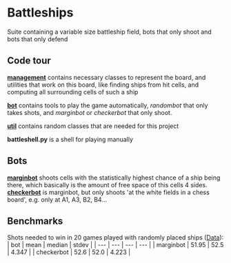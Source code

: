 # Battleships
Suite containing a variable size battleship field, bots that only shoot and bots that only defend
## Code tour
**[management](management/)** contains necessary classes to represent the board, and utilities that work on this board, like finding ships from hit cells, and computing all surrounding cells of such a ship

**[bot](bot/)** contains tools to play the game automatically, _randombot_ that only takes shots, and _marginbot_ or _checkerbot_ that only shoot.

**[util](util/)** contains random classes that are needed for this project

**battleshell.py** is a shell for playing manually

## Bots
**[marginbot](bot/marginbot.py)** shoots cells with the statistically highest chance of a ship being there, which basically is the amount of free space of this cells 4 sides.
**[checkerbot](bot/checkerbot.py)** is marginbot, but only shoots 'at the white fields in a chess board', e.g. only at A1, A3, B2, B4...

## Benchmarks
Shots needed to win in 20 games played with randomly placed ships ([Data](bench.txt)):
| bot | mean | median | stdev |
| --- | ---  | ---    | ---   | 
| marginbot | 51.95 | 52.5 | 4.347 |
| checkerbot | 52.6 | 52.0 | 4.223 |
